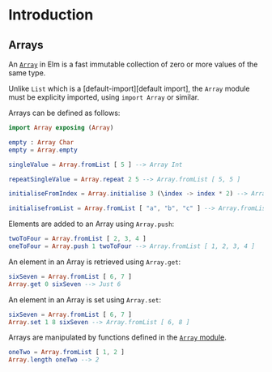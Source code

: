 # Introduction

## Arrays

An [`Array`][array] in Elm is a fast immutable collection of zero or more values of the same type.

Unlike `List` which is a [default-import][default import], the `Array` module must be explicity imported, using `import Array` or similar.

Arrays can be defined as follows:

```elm
import Array exposing (Array)

empty : Array Char
empty = Array.empty

singleValue = Array.fromList [ 5 ] --> Array Int

repeatSingleValue = Array.repeat 2 5 --> Array.fromList [ 5, 5 ]

initialiseFromIndex = Array.initialise 3 (\index -> index * 2) --> Array.fromList [ 0, 2, 4 ]

initialisefromList = Array.fromList [ "a", "b", "c" ] --> Array.fromList [ "a", "b", "c" ]
```

Elements are added to an Array using `Array.push`:

```elm
twoToFour = Array.fromList [ 2, 3, 4 ]
oneToFour = Array.push 1 twoToFour --> Array.fromList [ 1, 2, 3, 4 ]
```

An element in an Array is retrieved using `Array.get`:

```elm
sixSeven = Array.fromList [ 6, 7 ]
Array.get 0 sixSeven --> Just 6
```

An element in an Array is set using `Array.set`:

```elm
sixSeven = Array.fromList [ 6, 7 ]
Array.set 1 8 sixSeven --> Array.fromList [ 6, 8 ]
```

Arrays are manipulated by functions defined in the [`Array` module][array-module].

```elm
oneTwo = Array.fromList [ 1, 2 ]
Array.length oneTwo --> 2
```

[array]: https://elmprogramming.com/array.html
[array-module]: https://package.elm-lang.org/packages/elm/core/latest/Array
[default-imports]: https://github.com/elm/core#default-imports
